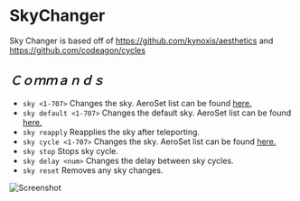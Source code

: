 # SkyChanger
Sky Changer is based off of https://github.com/kynoxis/aesthetics and https://github.com/codeagon/cycles
## _Ｃｏｍｍａｎｄｓ_
* `sky <1-707>` Changes the sky. AeroSet list can be found [here.](https://docs.google.com/spreadsheets/d/1Inba-tW70grzqisvpdFPpKFfgz5XTptFygjUNb1T1hw/edit?usp=sharing)
* `sky default <1-707>` Changes the default sky. AeroSet list can be found [here.](https://docs.google.com/spreadsheets/d/1Inba-tW70grzqisvpdFPpKFfgz5XTptFygjUNb1T1hw/edit?usp=sharing)
* `sky reapply` Reapplies the sky after teleporting.
* `sky cycle <1-707>` Changes the sky. AeroSet list can be found [here.](https://docs.google.com/spreadsheets/d/1Inba-tW70grzqisvpdFPpKFfgz5XTptFygjUNb1T1hw/edit?usp=sharing)
* `sky stop` Stops sky cycle.
* `sky delay <num>` Changes the delay between sky cycles.
* `sky reset` Removes any sky changes.

![Screenshot](https://i.imgur.com/X7W8z9j.png)
